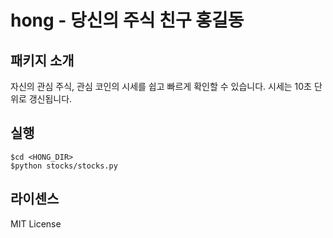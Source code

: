 # hong - 당신의 주식 친구 홍길동

## 패키지 소개
자신의 관심 주식, 관심 코인의 시세를 쉽고 빠르게 확인할 수 있습니다. 
시세는 10초 단위로 갱신됩니다.

## 실행
```
$cd <HONG_DIR>
$python stocks/stocks.py
```

## 라이센스
MIT License
